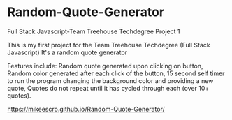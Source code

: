 # Random-Quote-Generator
Full Stack Javascript-Team Treehouse Techdegree Project 1

This is my first project for the Team Treehouse Techdegree (Full Stack Javascript)
It's a random quote generator

Features include:
Random quote generated upon clicking on button,
Random color generated after each click of the button,
15 second self timer to run the program changing the background color and providing a new quote,
Quotes do not repeat until it has cycled through each (over 10+ quotes).

https://mikeescro.github.io/Random-Quote-Generator/
